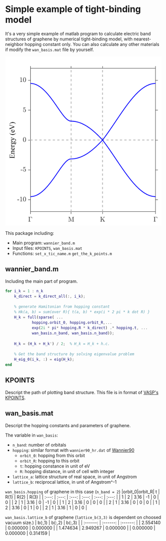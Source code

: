 Simple example of tight-binding model
=======================================
It's a very simple example of matlab program to calculate electric band 
structures of graphene by numerical tight-binding model, with nearest-neighbor 
hopping constant only.
You can also calculate any other materials if modify the `wan_basis.mat` file by 
yourself. 

![image](https://github.com/angushphys/simple_tight_binding_example/blob/main/graphene_band.png)

This package including:

* Main program: `wannier_band.m`
* Input files: `KPOINTS`, `wan_basis.mat`
* Functions: `set_x_tic_name.m` `get_the_k_points.m`

## wannier_band.m
Including the main part of program.

``` matlab
for i_k = 1 : n_k
    k_direct = k_direct_all(:, i_k);

    % generate Hamitonian from hopping constant
    % Hk(a, b) = sum(over R){ t(a, b) * exp(i * 2 pi * k dot R) }
    H_k = full(sparse( ...
            hopping.orbit_0, hopping.orbit_R,...
            exp(2i * pi* hopping.R * k_direct) .* hopping.t, ...
            wan_basis.n_band, wan_basis.n_band));

    H_k = (H_k + H_k') / 2;  % H_k = H_k + h.c.
 
    % Get the band structure by solving eigenvalue problem
    H_eig_0(i_k, :) = eig(H_k);
end
```

## KPOINTS
Descript the path of plotting band structure.
This file is in format of [VASP's KPOINTS](https://www.vasp.at/wiki/index.php/KPOINTS).

## wan_basis.mat
Descript the hopping constants and parameters of graphene.

The variable in `wan_basis`:
* `n_band`: number of orbitals
* `hopping`: similar format with `wannier90_hr.dat` of [Wannier90](http://www.wannier.org/)
  * `orbit_0`: hopping from this orbit
  * `orbit_R`: hopping to this orbit
  * `t`: hopping constance in unit of eV
  * `R`: hopping distance, in unit of cell with integer
* `lattice_a`: lattice structure of real space, in unit of Angstrom
* `lattice_b`: reciprocal lattice, in unit of Angstrom^-1

`wan_basis.hopping` of graphene in this case (`n_band = 2`)
|orbit_0|orbit_R|   t   |  R(1) |  R(2) |  R(3) |
| :---: | :---: | :---: | :---: | :---: | :---: |
|   1   |   2   |  3.16 |  -1   |   0   |   0   |
|   2   |   1   |  3.16 |   0   |  -1   |   0   |
|   1   |   2   |  3.16 |   0   |   0   |   0   |
|   2   |   1   |  3.16 |   0   |   0   |   0   |
|   1   |   2   |  3.16 |   0   |   1   |   0   |
|   2   |   1   |  3.16 |   1   |   0   |   0   |

`wan_basis.lattice_b` of graphene (`lattice_b(3,3)` is dependent on choosed vacuum size.)
|  b(:,1)  |  b(:,2)  |  b(:,3)  |
| :------: | :------: | :------: |
| 2.554140 | 0.000000 | 0.000000 |
| 1.474634 | 2.949267 | 0.000000 |
| 0.000000 | 0.000000 | 0.314159 |
